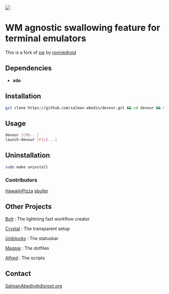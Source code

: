 ![](demo/preview.gif)

# WM agnostic swallowing feature for terminal emulators

This is a fork of
[sw](https://github.com/ronniedroid/.dotfiles/blob/master/Scripts/sw) by
[ronniedroid](https://github.com/ronniedroid)

## Dependencies

- **xdo**

## Installation

```sh
git clone https://github.com/salman-abedin/devour.git && cd devour && sudo make install
```

## Usage

```sh
devour [CMD...]
launch-devour [FILE...]
```

## Uninstallation

```sh
sudo make uninstall
```

### Contributors

[HawaiinPizza](https://github.com/HawaiinPizza)
[sbuller](https://github.com/sbuller)

## Other Projects

[Bolt](https://github.com/salman-abedin/bolt)
: The lightning fast workflow creator

[Crystal](https://github.com/salman-abedin/crystal)
: The transparent setup

[Uniblocks](https://github.com/salman-abedin/uniblocks)
: The statusbar

[Magpie](https://github.com/salman-abedin/magpie)
: The dotfiles

[Alfred](https://github.com/salman-abedin/alfred)
: The scripts

## Contact

SalmanAbedin@disroot.org
